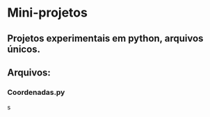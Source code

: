 # Mini-projetos
## Projetos experimentais em python, arquivos únicos.

## Arquivos:

### Coordenadas.py

  s
